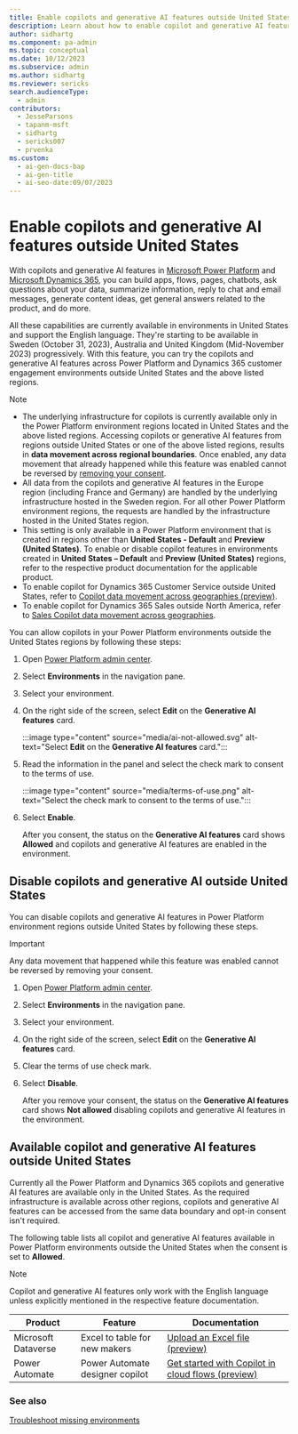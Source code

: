 ```yaml
---
title: Enable copilots and generative AI features outside United States
description: Learn about how to enable copilot and generative AI features in Power Platform environments located outside United States.
author: sidhartg
ms.component: pa-admin
ms.topic: conceptual
ms.date: 10/12/2023
ms.subservice: admin
ms.author: sidhartg
ms.reviewer: sericks
search.audienceType:
  - admin
contributors: 
  - JesseParsons
  - tapanm-msft
  - sidhartg
  - sericks007
  - prvenka
ms.custom:
  - ai-gen-docs-bap
  - ai-gen-title
  - ai-seo-date:09/07/2023
---
```


# Enable copilots and generative AI features outside United States

With copilots and generative AI features in [Microsoft Power Platform](/power-platform/) and [Microsoft Dynamics 365](/dynamics365/), you can build apps, flows, pages, chatbots, ask questions about your data, summarize information, reply to chat and email messages, generate content ideas, get general answers related to the product, and do more.

All these capabilities are currently available in environments in United States and support the English language. They're starting to be available in Sweden (October 31, 2023), Australia and United Kingdom (Mid-November 2023) progressively. With this feature, you can try the copilots and generative AI features across Power Platform and Dynamics 365 customer engagement environments outside United States and the above listed regions.

> [!NOTE]
> - The underlying infrastructure for copilots is currently available only in the Power Platform environment regions located in United States and the above listed regions. Accessing copilots or generative AI features from regions outside United States or one of the above listed regions, results in **data movement across regional boundaries**. Once enabled, any data movement that already happened while this feature was enabled cannot be reversed by [removing your consent](#disable-copilots-and-generative-ai-outside-united-states-and-switzerland).
> - All data from the copilots and generative AI features in the Europe region (including France and Germany) are handled by the underlying infrastructure hosted in the Sweden region. For all other Power Platform environment regions, the requests are handled by the infrastructure hosted in the United States region.
> - This setting is only available in a Power Platform environment that is created in regions other than **United States - Default** and **Preview (United States)**. To enable or disable copilot features in environments created in **United States – Default** and **Preview (United States)** regions, refer to the respective product documentation for the applicable product.
> - To enable copilot for Dynamics 365 Customer Service outside United States, refer to [Copilot data movement across geographies (preview)](/dynamics365/customer-service/copilot-data-movement).
> - To enable copilot for Dynamics 365 Sales outside North America, refer to [Sales Copilot data movement across geographies](/dynamics365/sales/sales-copilot-data-movement).

You can allow copilots in your Power Platform environments outside the United States regions by following these steps:

1. Open [Power Platform admin center](https://admin.powerplatform.microsoft.com).

1. Select **Environments** in the navigation pane.

1. Select your environment.

1. On the right side of the screen, select **Edit** on the **Generative AI features** card.

    :::image type="content" source="media/ai-not-allowed.svg" alt-text="Select **Edit** on the **Generative AI features** card.":::

1. Read the information in the panel and select the check mark to consent to the terms of use.

    :::image type="content" source="media/terms-of-use.png" alt-text="Select the check mark to consent to the terms of use.":::

1. Select **Enable**.

    After you consent, the status on the **Generative AI features** card shows **Allowed** and copilots and generative AI features are enabled in the environment.

## Disable copilots and generative AI outside United States

You can disable copilots and generative AI features in Power Platform environment regions outside United States by following these steps.

> [!IMPORTANT]
> Any data movement that happened while this feature was enabled cannot be reversed by removing your consent.

1. Open [Power Platform admin center](https://admin.powerplatform.microsoft.com).

1. Select **Environments** in the navigation pane.

1. Select your environment.

1. On the right side of the screen, select **Edit** on the **Generative AI features** card.

1. Clear the terms of use check mark.

1. Select **Disable**.

    After you remove your consent, the status on the **Generative AI features** card shows **Not allowed** disabling copilots and generative AI features in the environment.

## Available copilot and generative AI features outside United States

Currently all the Power Platform and Dynamics 365 copilots and generative AI features are available only in the United States. As the required infrastructure is available across other regions, copilots and generative AI features can be accessed from the same data boundary and opt-in consent isn't required.

The following table lists all copilot and generative AI features available in Power Platform environments outside the United States when the consent is set to **Allowed**.

> [!NOTE]
> Copilot and generative AI features only work with the English language unless explicitly mentioned in the respective feature documentation.

| Product | Feature  | Documentation
|-------------------------|-------------------------|-------------------------|
| Microsoft Dataverse | Excel to table for new makers | [Upload an Excel file (preview)](/power-apps/maker/data-platform/create-edit-entities-portal#upload-an-excel-file-preview) |
| Power Automate | Power Automate designer copilot | [Get started with Copilot in cloud flows (preview)](/power-automate/get-started-with-copilot) |

### See also

[Troubleshoot missing environments](troubleshoot-missing-environments.md)
